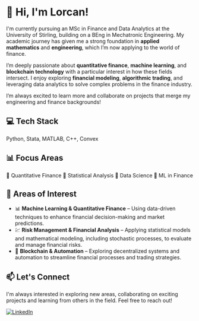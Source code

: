 # 👋 Hi, I'm Lorcan!  
I'm currently pursuing an MSc in Finance and Data Analytics at the University of Stirling, building on a BEng in Mechatronic Engineering. My academic journey has given me a strong foundation in **applied mathematics** and **engineering**, which I’m now applying to the world of finance.  

I’m deeply passionate about **quantitative finance**, **machine learning**, and **blockchain technology** with a particular interest in how these fields intersect. I enjoy exploring **financial modeling**, **algorithmic trading**, and leveraging data analytics to solve complex problems in the finance industry.  

I’m always excited to learn more and collaborate on projects that merge my engineering and finance backgrounds!

## 💻 Tech Stack  
Python, Stata, MATLAB, C++, Convex  

## 📊 Focus Areas  
🔹 Quantitative Finance
🔹 Statistical Analysis
🔹 Data Science
🔹 ML in Finance

## 🌟 Areas of Interest  
- 📊 **Machine Learning & Quantitative Finance** – Using data-driven techniques to enhance financial decision-making and market predictions.  
- 💹 **Risk Management & Financial Analysis** – Applying statistical models and mathematical modeling, including stochastic processes, to evaluate and manage financial risks.  
- 🔗 **Blockchain & Automation** – Exploring decentralized systems and automation to streamline financial processes and trading strategies. 

## 📫 Let's Connect  
I'm always interested in exploring new areas, collaborating on exciting projects and learning from others in the field. Feel free to reach out! 

[![LinkedIn](https://img.shields.io/badge/LinkedIn-Connect-blue?style=flat&logo=linkedin)](https://www.linkedin.com/in/lorcangourley/)   

<!---📊 **Check out my portfolio on eToro:**  

[![eToro](https://img.shields.io/badge/eToro-Portfolio-green?style=flat&logo=etoro)](https://www.etoro.com/people/lorcangourley)

<!---
lorcangourley/lorcangourley is a ✨ special ✨ repository because its `README.md` (this file) appears on your GitHub profile.
You can click the Preview link to take a look at your changes.
--->
